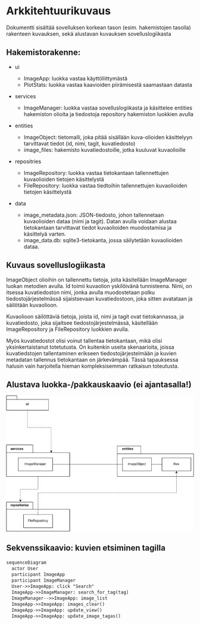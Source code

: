 # Arkkitehtuurikuvaus

Dokumentti sisältää sovelluksen korkean tason (esim. hakemistojen tasolla) rakenteen kuvauksen, sekä alustavan kuvauksen sovelluslogiikasta

## Hakemistorakenne:

- ui
  - ImageApp: luokka vastaa käyttöliittymästä
  - PlotStats: luokka vastaa kaavioiden piirämisestä saamastaan datasta
  
 - services
    - ImageManager: luokka vastaa sovelluslogiikasta ja käsittelee entities hakemiston olioita ja tiedostoja repository hakemiston luokkien avulla
 
 - entities
    - ImageObject: tietomalli, joka pitää sisällään kuva-olioiden käsittelyyn tarvittavat tiedot (id, nimi, tagit, kuvatiedosto)
    - image_files: hakemisto kuvatiedostoille, jotka kuuluvat kuvaolioille
  
- repositries
  - ImageRepository: luokka vastaa tietokantaan tallennettujen kuvaolioiden tietojen käsittelystä
  - FileRepository: luokka vastaa tiedtoihin tallennettujen kuvaolioiden tietojen käsittelystä

- data
  - image_metadata.json: JSON-tiedosto, johon tallennetaan kuvaolioiden dataa (nimi ja tagit). Datan avulla voidaan alustaa tietokantaan tarvittavat tiedot kuvaolioiden muodostamisa ja käsittelyä varten.
  - image_data.db: sqlite3-tietokanta, jossa säilytetään kuvaolioiden dataa. 

## Kuvaus sovelluslogiikasta

ImageObject olioihin on tallennettu tietoja, joita käsitellään ImageManager luokan metodien avulla. Id toimii kuvaolion yskilöivänä tunnisteena. Nimi, on itsessa kuvatiedoston nimi, jonka avulla muodostetaan polku tiedostojärjestelmässä sijaistsevaan kuvatiedostoon, joka sitten avatataan ja säilötään kuvaolioon. 

Kuvaolioon säilöttäviä tietoja, joista id, nimi ja tagit ovat tietokannassa, ja kuvatiedosto, joka sijaitsee tiedostojärjestelmässä, käsitellään ImageRepository ja FileRepository luokkien avulla.

Myös kuvatiedostot olisi voinut tallentaa tietokantaan, mikä olisi yksinkertaistanut totetutusta. On kuitenkin useita skenaarioita, joissa kuvatiedstojen tallentaminen erikseen tiedostojärjestelmään ja kuvien metadatan tallennus tietokantaan on järkevämpää. Tässä tapauksessa halusin vain harjoitella hieman kompleksisemman ratkaisun toteutusta.   

## Alustava luokka-/pakkauskaavio (ei ajantasalla!)

![Pakkausrakenne](kuvat/pakkauskaavio.png)

## Sekvenssikaavio: kuvien etsiminen tagilla

```mermaid
sequenceDiagram
  actor User
  participant ImageApp
  participant ImageManager
  User->>ImageApp: click "Search"
  ImageApp->>ImageManager: search_for_tag(tag)
  ImageManager-->>ImageApp: image_list
  ImageApp->>ImageApp: images_clear()
  ImageApp->>ImageApp: update_view()
  ImageApp->>ImageApp: update_image_tagas()
```
